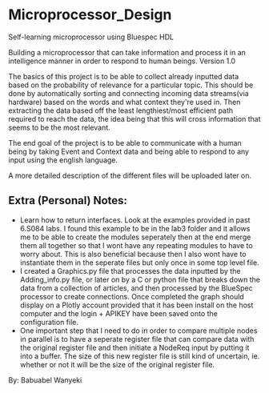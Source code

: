 # Microprocessor_Design
Self-learning microprocessor using Bluespec HDL

Building a microprocessor that can take information and process it in an intelligence manner in order to respond to human beings. Version 1.0

The basics of this project is to be able to collect already inputted data based on the probability of relevance for a particular topic. This should be done by automatically sorting and connecting incoming data streams(via hardware) based on the words and what context they're used in. Then extracting the data based off the least lengthiest/most efficient path required to reach the data, the idea being that this will cross information that seems to be the most relevant.

The end goal of the project is to be able to communicate with a human being by taking Event and Context data and being able to respond to any input using the english language.

A more detailed description of the different files will be uploaded later on.

## Extra (Personal) Notes:
 - Learn how to return interfaces. Look at the examples provided in past 6.S084 labs. I found this example to be in the lab3 folder and it allows me to be able to create the modules seperately then at the end merge them all together so that I wont have any repeating modules to have to worry about. This is also beneficial because then I also wont have to instantiate them in the seperate files but only once in some top level file.
 - I created a Graphics.py file that processes the data inputted by the Adding_info.py file, or later on by a C or python file that breaks down the data from a collection of articles, and then processed by the BlueSpec processor to create connections. Once completed the graph should display on a Plotly account provided that it has been install on the host computer and the login + APIKEY have been saved onto the configuration file.
 - One important step that I need to do in order to compare multiple nodes in parallel is to have a seperate register file that can compare data with the original register file and then initiate a NodeReq input by putting it into a buffer. The size of this new register file is still kind of uncertain, ie. whether or not it will be the size of the original register file. 

By: Babuabel Wanyeki
